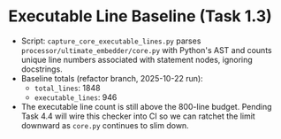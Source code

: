 # Executable Line Baseline (Task 1.3)

- Script: `capture_core_executable_lines.py` parses `processor/ultimate_embedder/core.py` with Python's AST and counts unique line numbers associated with statement nodes, ignoring docstrings.
- Baseline totals (refactor branch, 2025-10-22 run):
  - `total_lines`: 1848
  - `executable_lines`: 946
- The executable line count is still above the 800-line budget. Pending Task 4.4 will wire this checker into CI so we can ratchet the limit downward as `core.py` continues to slim down.
